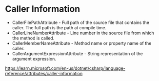 # Caller Information
* CallerFilePathAttribute - Full path of the source file that contains the caller. The full path is the path at compile time.
* CallerLineNumberAttribute - Line number in the source file from which the method is called.
* CallerMemberNameAttribute - Method name or property name of the caller.
* CallerArgumentExpressionAttribute - String representation of the argument expression.

https://learn.microsoft.com/en-us/dotnet/csharp/language-reference/attributes/caller-information

